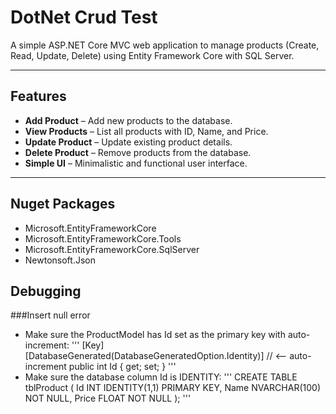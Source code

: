# DotNet Crud Test

A simple ASP.NET Core MVC web application to manage products (Create, Read, Update, Delete) using Entity Framework Core with SQL Server.  

---

## Features

- **Add Product** – Add new products to the database.  
- **View Products** – List all products with ID, Name, and Price.  
- **Update Product** – Update existing product details.  
- **Delete Product** – Remove products from the database.  
- **Simple UI** – Minimalistic and functional user interface.  

---

## Nuget Packages
- Microsoft.EntityFrameworkCore
- Microsoft.EntityFrameworkCore.Tools
- Microsoft.EntityFrameworkCore.SqlServer
- Newtonsoft.Json

## Debugging

###Insert null error
- Make sure the ProductModel has Id set as the primary key with auto-increment:
'''
[Key]
[DatabaseGenerated(DatabaseGeneratedOption.Identity)]  // <-- auto-increment
public int Id { get; set; }
'''
- Make sure the database column Id is IDENTITY:
'''
CREATE TABLE tblProduct
(
    Id INT IDENTITY(1,1) PRIMARY KEY,
    Name NVARCHAR(100) NOT NULL,
    Price FLOAT NOT NULL
);
'''
